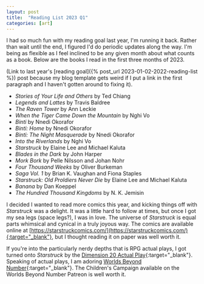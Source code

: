 ```yaml
---
layout: post
title:  "Reading List 2023 Q1"
categories: [art]
---
```


I had so much fun with my reading goal last year, I'm running it back. Rather than wait until the end, I figured I'd do periodic updates along the way. I'm being as flexible as I feel inclined to be any given month about what counts as a book. Below are the books I read in the first three months of 2023.

(Link to last year's [reading goal]({% post_url 2023-01-02-2022-reading-list %}) post because my blog template gets weird if I put a link in the first paragraph and I haven't gotten around to fixing it).

- *Stories of Your Life and Others* by Ted Chiang
- *Legends and Lattes* by Travis Baldree
- *The Raven Tower* by Ann Leckie
- *When the Tiger Came Down the Mountain* by Nghi Vo
- *Binti* by Nnedi Okorafor
- *Binti: Home* by Nnedi Okorafor
- *Binti: The Night Masquerade* by Nnedi Okorafor
- *Into the Riverlands* by Nghi Vo
- *Starstruck* by Elaine Lee and Michael Kaluta
- *Blades in the Dark* by John Harper
- *Mork Bork* by Pelle Nilsson and Johan Nohr
- *Four Thousand Weeks* by Oliver Burkeman
- *Saga Vol. 1* by Brian K. Vaughan and Fiona Staples
- *Starstruck: Old Proldiers Never Die* by Elaine Lee and Michael Kaluta
- *Banana* by Dan Koeppel
- *The Hundred Thousand Kingdoms* by N. K. Jemisin

I decided I wanted to read more comics this year, and kicking things off with *Starstruck* was a delight. It was a little hard to follow at times, but once I got my sea legs (space legs?), I was in love. The universe of *Starstruck* is equal parts whimsical and cynical in a truly joyous way. The comics are available online at [https://starstruckcomics.com/](https://starstruckcomics.com/){:target="_blank"}, but I thought reading it on paper was well worth it. 

If you're into the particularly nerdy depths that is RPG actual plays, I got turned onto *Starstruck* by the [Dimension 20 Actual Play](https://www.dropout.tv/dimension-20/season:13){:target="_blank"}. Speaking of actual plays, I am adoring [Worlds Beyond Number](https://worldsbeyondnumber.com/){:target="_blank"}. The Children's Campaign available on the Worlds Beyond Number Patreon is well worth it.